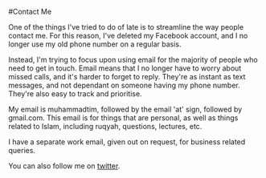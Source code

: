 [title: Contact Muhammad Tim Humble - muhammadtim.com]:/
[menu: Contact Me]:/

#Contact Me

One of the things I've tried to do of late is to streamline the way people contact me. For this reason, I've deleted my Facebook account, and I no longer use my old phone number on a regular basis. 

Instead, I'm trying to focus upon using email for the majority of people who need to get in touch. Email means that I no longer have to worry about missed calls, and it's harder to forget to reply. They're as instant as text messages, and not dependant on someone having my phone number. They're also easy to track and prioritise.

My email is muhammadtim, followed by the email 'at' sign, followed by gmail.com. This email is for things that are personal, as well as things related to Islam, including ruqyah, questions, lectures, etc.

I have a separate work email, given out on request, for business related queries.

You can also follow me on [twitter](http://twitter.com/muhammadtim).

